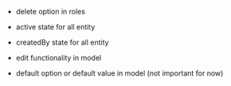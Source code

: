 - delete option in roles

- active state for all entity
- createdBy state for all entity

- edit functionality in model
- default option or default value in model (not important for now)
